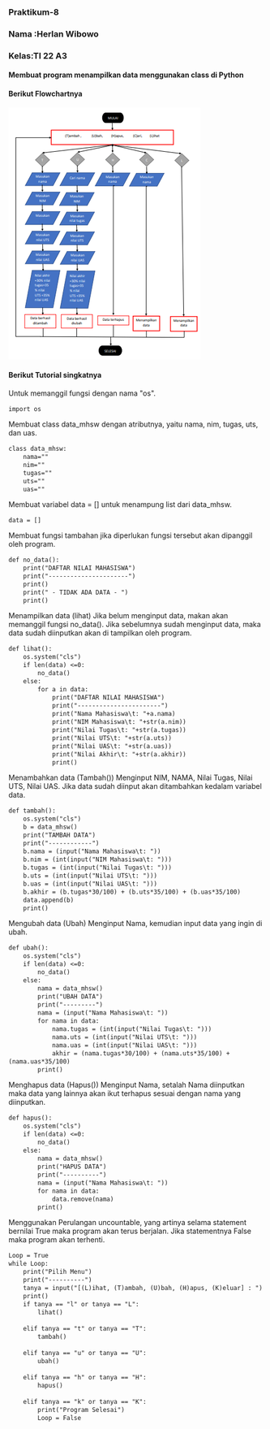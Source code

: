 ### Praktikum-8
### Nama :Herlan Wibowo
### Kelas:TI 22 A3
#### Membuat program menampilkan data menggunakan class di Python
#### Berikut Flowchartnya
![Flowchart](/flowchart.png)

#### Berikut Tutorial singkatnya
Untuk memanggil fungsi dengan nama "os".

    import os
Membuat class data_mhsw dengan atributnya, yaitu nama, nim, tugas, uts, dan uas.

    class data_mhsw:
        nama=""
        nim=""
        tugas=""
        uts=""
        uas=""
Membuat variabel data = [] untuk menampung list dari data_mhsw.

    data = []
Membuat fungsi tambahan jika diperlukan fungsi tersebut akan dipanggil oleh program.

    def no_data():
        print("DAFTAR NILAI MAHASISWA")
        print("----------------------")
        print()
        print(" - TIDAK ADA DATA - ")
        print()
Menampilkan data (lihat)
Jika belum menginput data, makan akan memanggil fungsi no_data().
Jika sebelumnya sudah menginput data, maka data sudah diinputkan akan di tampilkan oleh program.

    def lihat():
        os.system("cls")
        if len(data) <=0:
            no_data()
        else:
            for a in data:
                print("DAFTAR NILAI MAHASISWA")
                print("-----------------------")
                print("Nama Mahasiswa\t: "+a.nama)
                print("NIM Mahasiswa\t: "+str(a.nim))
                print("Nilai Tugas\t: "+str(a.tugas))
                print("Nilai UTS\t: "+str(a.uts))
                print("Nilai UAS\t: "+str(a.uas))
                print("Nilai Akhir\t: "+str(a.akhir))
                print()

Menambahkan data (Tambah())
Menginput NIM, NAMA, Nilai Tugas, Nilai UTS, Nilai UAS.
Jika data sudah diinput akan ditambahkan kedalam variabel data.

    def tambah():
        os.system("cls")
        b = data_mhsw()
        print("TAMBAH DATA")
        print("------------")
        b.nama = (input("Nama Mahasiswa\t: "))
        b.nim = (int(input("NIM Mahasiswa\t: ")))
        b.tugas = (int(input("Nilai Tugas\t: ")))
        b.uts = (int(input("Nilai UTS\t: ")))
        b.uas = (int(input("Nilai UAS\t: ")))
        b.akhir = (b.tugas*30/100) + (b.uts*35/100) + (b.uas*35/100)
        data.append(b)
        print()
Mengubah data (Ubah)
Menginput Nama, kemudian input data yang ingin di ubah.

    def ubah():
        os.system("cls")
        if len(data) <=0:
            no_data()
        else:
            nama = data_mhsw()
            print("UBAH DATA")
            print("---------")
            nama = (input("Nama Mahasiswa\t: "))
            for nama in data:
                nama.tugas = (int(input("Nilai Tugas\t: ")))
                nama.uts = (int(input("Nilai UTS\t: ")))
                nama.uas = (int(input("Nilai UAS\t: ")))
                akhir = (nama.tugas*30/100) + (nama.uts*35/100) + (nama.uas*35/100)
            print()
Menghapus data (Hapus())
Menginput Nama, setalah Nama diinputkan maka data yang lainnya akan ikut terhapus sesuai dengan nama yang diinputkan.

    def hapus():
        os.system("cls")
        if len(data) <=0:
            no_data()
        else:
            nama = data_mhsw()
            print("HAPUS DATA")
            print("----------")
            nama = (input("Nama Mahasiswa\t: "))
            for nama in data:
                data.remove(nama)
            print()
Menggunakan Perulangan uncountable, yang artinya selama statement bernilai True maka program akan terus berjalan. Jika statementnya False maka program akan terhenti.

    Loop = True
    while Loop:
        print("Pilih Menu")
        print("----------")
        tanya = input("[(L)ihat, (T)ambah, (U)bah, (H)apus, (K)eluar] : ")
        print()
        if tanya == "l" or tanya == "L":
            lihat()

        elif tanya == "t" or tanya == "T":
            tambah()

        elif tanya == "u" or tanya == "U":
            ubah()

        elif tanya == "h" or tanya == "H":
            hapus()

        elif tanya == "k" or tanya == "K":
            print("Program Selesai")
            Loop = False